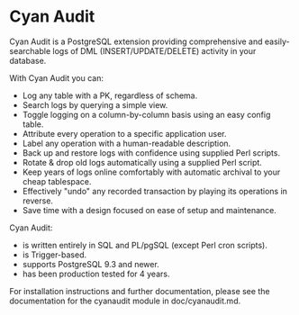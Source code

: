 Cyan Audit
==========

Cyan Audit is a PostgreSQL extension providing comprehensive and
easily-searchable logs of DML (INSERT/UPDATE/DELETE) activity in your database.

With Cyan Audit you can:

* Log any table with a PK, regardless of schema.
* Search logs by querying a simple view.
* Toggle logging on a column-by-column basis using an easy config table.
* Attribute every operation to a specific application user.
* Label any operation with a human-readable description.
* Back up and restore logs with confidence using supplied Perl scripts.
* Rotate & drop old logs automatically using a supplied Perl script.
* Keep years of logs online comfortably with automatic archival to your cheap tablespace.
* Effectively "undo" any recorded transaction by playing its operations in reverse.
* Save time with a design focused on ease of setup and maintenance.

Cyan Audit:

* is written entirely in SQL and PL/pgSQL (except Perl cron scripts).
* is Trigger-based.
* supports PostgreSQL 9.3 and newer.
* has been production tested for 4 years.

For installation instructions and further documentation, please see
the documentation for the cyanaudit module in doc/cyanaudit.md.

